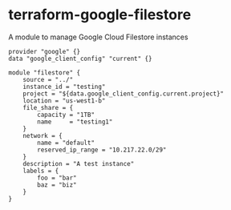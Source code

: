# terraform-google-filestore

A module to manage Google Cloud Filestore instances

~~~~
provider "google" {}
data "google_client_config" "current" {}

module "filestore" {
    source = "../"
    instance_id = "testing"
    project = "${data.google_client_config.current.project}"
    location = "us-west1-b"
    file_share = {
        capacity = "1TB"
        name     = "testing1"
    }
    network = {
        name = "default"
        reserved_ip_range = "10.217.22.0/29"
    }
    description = "A test instance"
    labels = {
        foo = "bar"
        baz = "biz"
    }
}
~~~~
